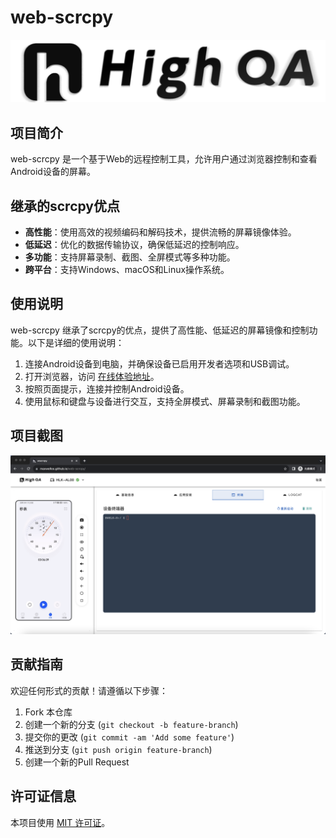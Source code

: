 # web-scrcpy
![Project Logo](src/assets/high-qa.png)

## 项目简介
web-scrcpy 是一个基于Web的远程控制工具，允许用户通过浏览器控制和查看Android设备的屏幕。
## 继承的scrcpy优点
- **高性能**：使用高效的视频编码和解码技术，提供流畅的屏幕镜像体验。
- **低延迟**：优化的数据传输协议，确保低延迟的控制响应。
- **多功能**：支持屏幕录制、截图、全屏模式等多种功能。
- **跨平台**：支持Windows、macOS和Linux操作系统。

## 使用说明
web-scrcpy 继承了scrcpy的优点，提供了高性能、低延迟的屏幕镜像和控制功能。以下是详细的使用说明：

1. 连接Android设备到电脑，并确保设备已启用开发者选项和USB调试。
2. 打开浏览器，访问 [在线体验地址](https://maxwellos.github.io/web-scrcpy/)。
3. 按照页面提示，连接并控制Android设备。
4. 使用鼠标和键盘与设备进行交互，支持全屏模式、屏幕录制和截图功能。

## 项目截图
![High Quality Screenshot](desc/image.png)


## 贡献指南
欢迎任何形式的贡献！请遵循以下步骤：
1. Fork 本仓库
2. 创建一个新的分支 (`git checkout -b feature-branch`)
3. 提交你的更改 (`git commit -am 'Add some feature'`)
4. 推送到分支 (`git push origin feature-branch`)
5. 创建一个新的Pull Request

## 许可证信息
本项目使用 [MIT 许可证](LICENSE)。


